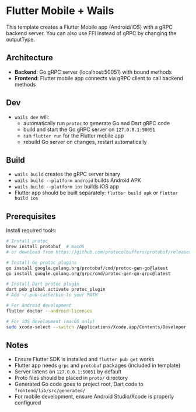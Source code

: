 # Flutter Mobile + Wails

This template creates a Flutter Mobile app (Android/iOS) with a gRPC backend server. You can also use FFI instead of gRPC by changing the outputType.

## Architecture

- **Backend**: Go gRPC server (localhost:50051) with bound methods
- **Frontend**: Flutter mobile app connects via gRPC client to call backend methods

## Dev

- `wails dev` will:
  - automatically run `protoc` to generate Go and Dart gRPC code
  - build and start the Go gRPC server on `127.0.0.1:50051`
  - run `flutter run` for the Flutter mobile app
  - rebuild Go server on changes, restart automatically

## Build

- `wails build` creates the gRPC server binary
- `wails build --platform android` builds Android APK
- `wails build --platform ios` builds iOS app
- Flutter app should be built separately: `flutter build apk` or `flutter build ios`

## Prerequisites

Install required tools:
```bash
# Install protoc
brew install protobuf  # macOS
# or download from https://github.com/protocolbuffers/protobuf/releases

# Install Go protoc plugins
go install google.golang.org/protobuf/cmd/protoc-gen-go@latest
go install google.golang.org/grpc/cmd/protoc-gen-go-grpc@latest

# Install Dart protoc plugin
dart pub global activate protoc_plugin
# Add ~/.pub-cache/bin to your PATH

# For Android development
flutter doctor --android-licenses

# For iOS development (macOS only)
sudo xcode-select --switch /Applications/Xcode.app/Contents/Developer
```

## Notes

- Ensure Flutter SDK is installed and `flutter pub get` works
- Flutter app needs `grpc` and `protobuf` packages (included in template)
- Server listens on `127.0.0.1:50051` by default
- Proto files should be placed in `proto/` directory
- Generated Go code goes to project root, Dart code to `frontend/lib/src/generated/`
- For mobile development, ensure Android Studio/Xcode is properly configured
